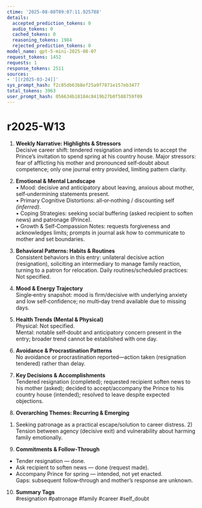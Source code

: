 ```yaml
---
ctime: '2025-08-08T09:07:11.925788'
details:
  accepted_prediction_tokens: 0
  audio_tokens: 0
  cached_tokens: 0
  reasoning_tokens: 1984
  rejected_prediction_tokens: 0
model_name: gpt-5-mini-2025-08-07
request_tokens: 1452
requests: 1
response_tokens: 2511
sources:
- '[[r2025-03-24]]'
sys_prompt_hash: f2c85db63b8ef25a9f7871e157eb3477
total_tokens: 3963
user_prompt_hash: 056634b18184c8419b27b0f588759f09
---
```

# r2025-W13

1. **Weekly Narrative: Highlights & Stressors**  
Decisive career shift: tendered resignation and intends to accept the Prince’s invitation to spend spring at his country house. Major stressors: fear of afflicting his mother and pronounced self‑doubt about competence; only one journal entry provided, limiting pattern clarity.

2. **Emotional & Mental Landscape**  
• Mood: decisive and anticipatory about leaving, anxious about mother, self‑undermining statements present.  
• Primary Cognitive Distortions: all‑or‑nothing / discounting self *(inferred)*.  
• Coping Strategies: seeking social buffering (asked recipient to soften news) and patronage (Prince).  
• Growth & Self‑Compassion Notes: requests forgiveness and acknowledges limits; prompts in journal ask how to communicate to mother and set boundaries.

3. **Behavioral Patterns: Habits & Routines**  
Consistent behaviors in this entry: unilateral decisive action (resignation), soliciting an intermediary to manage family reaction, turning to a patron for relocation. Daily routines/scheduled practices: Not specified.

4. **Mood & Energy Trajectory**  
Single‑entry snapshot: mood is firm/decisive with underlying anxiety and low self‑confidence; no multi‑day trend available due to missing days.

5. **Health Trends (Mental & Physical)**  
Physical: Not specified.  
Mental: notable self‑doubt and anticipatory concern present in the entry; broader trend cannot be established with one day.

6. **Avoidance & Procrastination Patterns**  
No avoidance or procrastination reported—action taken (resignation tendered) rather than delay.

7. **Key Decisions & Accomplishments**  
Tendered resignation (completed); requested recipient soften news to his mother (asked); decided to accept/accompany the Prince to his country house (intended); resolved to leave despite expected objections.

8. **Overarching Themes: Recurring & Emerging**  
1) Seeking patronage as a practical escape/solution to career distress. 2) Tension between agency (decisive exit) and vulnerability about harming family emotionally.

9. **Commitments & Follow‑Through**  
- Tender resignation — done.  
- Ask recipient to soften news — done (request made).  
- Accompany Prince for spring — intended, not yet enacted.  
Gaps: subsequent follow‑through and mother’s response are unknown.

10. **Summary Tags**  
#resignation #patronage #family #career #self_doubt